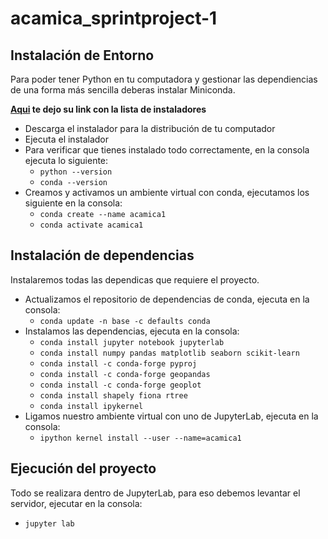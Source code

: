 # acamica_sprintproject-1

## Instalación de Entorno
Para poder tener Python en tu computadora y gestionar las dependiencias de una forma más sencilla deberas instalar Miniconda.

__[Aqui](https://docs.conda.io/en/latest/miniconda.html) te dejo su link con la lista de instaladores__

- Descarga el instalador para la distribución de tu computador
- Ejecuta el instalador
- Para verificar que tienes instalado todo correctamente, en la consola ejecuta lo siguiente:
    - `python --version`
    - `conda --version`
- Creamos y activamos un ambiente virtual con conda, ejecutamos los siguiente en la consola:
    - `conda create --name acamica1`
    - `conda activate acamica1`

## Instalación de dependencias
Instalaremos todas las dependicas que requiere el proyecto.

- Actualizamos el repositorio de dependencias de conda, ejecuta en la consola:
    - `conda update -n base -c defaults conda`
- Instalamos las dependencias, ejecuta en la consola:
    - `conda install jupyter notebook jupyterlab`
    - `conda install numpy pandas matplotlib seaborn scikit-learn`
    - `conda install -c conda-forge pyproj`
    - `conda install -c conda-forge geopandas`
    - `conda install -c conda-forge geoplot`
    - `conda install shapely fiona rtree`
    - `conda install ipykernel`
- Ligamos nuestro ambiente virtual con uno de JupyterLab, ejecuta en la consola:
    - `ipython kernel install --user --name=acamica1`

## Ejecución del proyecto
Todo se realizara dentro de JupyterLab, para eso debemos levantar el servidor, ejecutar en la consola:
- `jupyter lab`